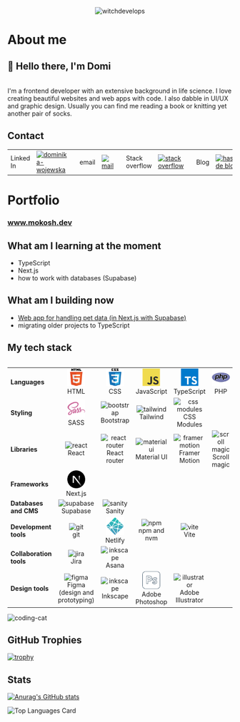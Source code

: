 <p align="center"> <img src="https://komarev.com/ghpvc/?username=witchdevelops&label=Profile%20views&color=0e75b6&style=flat" alt="witchdevelops" /> </p>

# About me

<h2>👋 Hello there, I'm Domi</h2>
<br>I'm a frontend developer with an extensive background in life science. I love creating beautiful websites and web apps with code. I also dabble in UI/UX and graphic design. Usually you can find me reading a book or knitting yet another pair of socks.

## Contact

<table>
   <tbody>
      <tr>
         <td width="120">Linked In</td>
         <td><a href="https://linkedin.com/in/dominika-wojewska" target="blank"><img align="center" src="https://raw.githubusercontent.com/rahuldkjain/github-profile-readme-generator/master/src/images/icons/Social/linked-in-alt.svg" alt="dominika-wojewska" height="30" width="40" /></a></td>
         <td></td>
         <td width="120">email</td>
         <td><a href="mailto:d.n.wojewska@gmail.com" target="blank"><img align="center" src="https://www.vectorlogo.zone/logos/gmail/gmail-icon.svg" alt="mail" height="30" width="40" /></a></td>
         <td></td>
         <td width="130">Stack overflow</td>
         <td><a href="https://stackoverflow.com/users/21059715" target="blank"><img align="center" src="https://raw.githubusercontent.com/rahuldkjain/github-profile-readme-generator/master/src/images/icons/Social/stack-overflow.svg" alt="stack overflow" height="30" width="40" /></a></td>
          <td></td>
         <td width="120">Blog </td>
         <td><a href="https://blog.mokosh.dev/" target="blank"><img align="center" src="https://cdn.hashnode.com/res/hashnode/image/upload/v1611902473383/CDyAuTy75.png?auto=compress" alt="hashnode blog" height="30" width="30" /></a></td>
<!--          <td width="120">Etsy</td>
         <td><a href="https://www.etsy.com/shop/WitchCraftsDW" target="blank"><img align="center" src="https://upload.wikimedia.org/wikipedia/commons/6/64/Etsy_icon.svg" alt="hashnode blog" height="30" width="30" /></a></td> -->
      </tr>
   </tbody>
</table>

# Portfolio

<h3><a href="https://www.mokosh.dev">www.mokosh.dev</a></h3>

## What am I learning at the moment

* TypeScript
* Next.js
* how to work with databases (Supabase)

## What am I building now

* [Web app for handling pet data (in Next.js with Supabase)](https://github.com/WitchDevelops/cardboard-fort)
* migrating older projects to TypeScript
  
## My tech stack

<div style="clear: both;">
<table align="left" style="display: block; clear: both;">
   <tbody>
      <tr>
         <td align="left"><strong>Languages</strong></td>
         <td align="center">
            <img src="https://raw.githubusercontent.com/devicons/devicon/master/icons/html5/html5-original-wordmark.svg" alt="html5" width="40" height="40"/>
            <br>HTML
         </td>
         <td align="center">
            <img src="https://raw.githubusercontent.com/devicons/devicon/master/icons/css3/css3-original-wordmark.svg" alt="css3" width="40" height="40"/>
            <br>CSS
         </td>
         <td align="center">
            <img src="https://raw.githubusercontent.com/devicons/devicon/master/icons/javascript/javascript-original.svg" alt="javascript" width="40" height="40"/>
            <br>JavaScript
         </td>
         <td align="center">
            <img src="https://raw.githubusercontent.com/devicons/devicon/master/icons/typescript/typescript-original.svg" alt="typescript" width="40" height="40"/>
            <br>TypeScript
         </td>
         <td align="center">
            <img src="https://raw.githubusercontent.com/devicons/devicon/master/icons/php/php-original.svg" alt="php" width="40" height="40"/>
            <br>PHP
         </td>
         <td align="center">
            <img src="https://raw.githubusercontent.com/gilbarbara/logos/master/logos/python.svg" alt="python" width="40" height="40"/>
            <br>Python
         </td>
      </tr>
      <tr>
         <td align="left"><strong>Styling</strong></td>
         <td align="center">
            <img src="https://raw.githubusercontent.com/devicons/devicon/master/icons/sass/sass-original.svg" alt="sass" width="40" height="40"/>
            <br>SASS
         </td>
         <td align="center">
            <img src="https://raw.githubusercontent.com/gilbarbara/logos/master/logos/bootstrap.svg" alt="bootstrap" width="40" height="40"/>
            <br>Bootstrap
         </td>
         <td align="center">
            <img src="https://raw.githubusercontent.com/gilbarbara/logos/master/logos/tailwindcss-icon.svg" alt="tailwind" width="40" height="40"/>
            <br>Tailwind
         </td>
         <td align="center">
            <img src="https://external-content.duckduckgo.com/iu/?u=https%3A%2F%2Fraw.githubusercontent.com%2Fcss-modules%2Flogos%2Fmaster%2Fcss-modules-logo.png&f=1&nofb=1&ipt=289badb3ad55ef54c2a63696d5595291e9ee559045eaebcc40de29d87b649850&ipo=images" alt="css modules" width="40" height="40"/>
            <br>CSS Modules
         </td>
         <td align="center"></td>
         <td align="center"></td>
      </tr>
      <tr>
         <td align="left"><strong>Libraries</strong></td>
         <td align="center">
            <img src="https://raw.githubusercontent.com/gilbarbara/logos/master/logos/react.svg" alt="react" width="40" height="40"/>
            <br>React
         </td>
         <td align="center">
            <img src="https://raw.githubusercontent.com/gilbarbara/logos/master/logos/react-router.svg" alt="react router" width="40" height="40"/>
            <br>React router
         </td>
         <td align="center">
            <img src="https://raw.githubusercontent.com/gilbarbara/logos/master/logos/material-ui.svg" alt="material ui" width="40" height="40"/>
            <br>Material UI
         </td>
         <td align="center">
            <img src="https://external-content.duckduckgo.com/iu/?u=https%3A%2F%2Fseeklogo.com%2Fimages%2FF%2Fframer-motion-logo-DA1E33CAA1-seeklogo.com.png&f=1&nofb=1&ipt=efb3de3ce16a7b0f29f271ca48356ea3fef115e1cd64aa209279b216f32d0e05&ipo=images" alt="framer motion" width="40" height="40"/>
            <br>Framer Motion
         </td>
         <td align="center">
            <img src="https://scrollmagic.io/assets/img/demo_tophat.png" alt="scroll magic" width="40" height="40"/>
            <br>Scroll magic
         </td>
         <td align="center">
            <img src="https://external-content.duckduckgo.com/iu/?u=https%3A%2F%2Favatars.githubusercontent.com%2Fu%2F139895814%3Fs%3D280%26v%3D4&f=1&nofb=1&ipt=2e99a52be95ee17cd98761075c405c59dd919a6c9a967f88d074464c3995e0e9&ipo=images" alt="shadcn" width="40" height="40"/>
            <br>ShadCN
         </td>
      </tr>
      <tr>
         <td align="left"><strong>Frameworks</strong></td>
         <td align="center">
            <img src="https://raw.githubusercontent.com/devicons/devicon/master/icons/nextjs/nextjs-original.svg" alt="nextjs" width="40" height="40"/>
            <br>Next.js
         </td>
         <td></td>
         <td></td>
         <td></td>
         <td></td>
         <td align="center"></td>
      </tr>
      <tr>
         <td align="left"><strong>Databases and CMS</strong></td>
         <td align="center">
            <img src="https://raw.githubusercontent.com/gilbarbara/logos/master/logos/supabase-icon.svg" alt="supabase" width="40" height="40"/>
            <br>Supabase
         </td>
         <td align="center">
            <img src="https://external-content.duckduckgo.com/iu/?u=https%3A%2F%2Fyt3.ggpht.com%2Fa%2FAATXAJx-stPk1I5znVK00ODV7_fYdkP55KF941cJAg%3Ds900-c-k-c0xffffffff-no-rj-mo&f=1&nofb=1&ipt=62529bb7eb4d2d8e282141a6c85cccc4469559d5d771ce580792febed63e8269&ipo=images" alt="sanity" width="40" height="40"/>
            <br>Sanity
         </td>
         <td></td>
         <td></td>
         <td></td>
         <td align="center"></td>
      </tr>
      <tr>
         <td align="left"><strong>Development tools</strong></td>
         <td align="center">
            <img src="https://www.vectorlogo.zone/logos/git-scm/git-scm-icon.svg" alt="git" width="40" height="40"/> 
            <br>git
         </td>
         <td align="center">
            <img src="https://raw.githubusercontent.com/gilbarbara/logos/master/logos/netlify-icon.svg" alt="netlify" width="40" height="40"/>
            <br>Netlify
         </td>
         <td align="center">
            <img src="https://www.vectorlogo.zone/logos/npmjs/npmjs-icon.svg" alt="npm" width="40" height="40"/>
            <br>npm and nvm
         </td>
         <td align="center">
            <img src="https://raw.githubusercontent.com/gilbarbara/logos/master/logos/vitejs.svg" alt="vite" width="40" height="40" />
            <br>Vite
         </td>
         <td align="center"></td>
         <td align="center"></td>
      </tr>
      <tr>
         <td align="left"><strong>Collaboration tools</strong></td>
         <td align="center">
            <img src="https://www.vectorlogo.zone/logos/atlassian_jira/atlassian_jira-icon.svg" alt="jira" width="40" height="40"/> 
            <br>Jira
         </td>
         <td align="center">
            <img src="https://upload.vectorlogo.zone/logos/asana/images/cae029cc-73d9-4b0d-83e2-70893c439061.svg" alt="inkscape" width="40" height="40"/>
            <br>Asana
         </td>
         <td align="center">
         </td>
         <td align="center">
         </td>
         <td align="center"></td>
         <td align="center"></td>
      </tr>
      <tr>
         <td align="left"><strong>Design tools</strong></td>
         <td align="center">
            <img src="https://www.vectorlogo.zone/logos/figma/figma-icon.svg" alt="figma" width="40" height="40"/> 
            <br>Figma
            <br>(design and prototyping)
         </td>
         <td align="center">
            <img src="https://www.vectorlogo.zone/logos/inkscape/inkscape-icon.svg" alt="inkscape" width="40" height="40"/>
            <br>Inkscape
         </td>
         <td align="center">
            <img src="https://raw.githubusercontent.com/devicons/devicon/master/icons/photoshop/photoshop-line.svg" alt="photoshop" width="40" height="40"/>
            <br>Adobe Photoshop
         </td>
         <td align="center">
            <img src="https://www.vectorlogo.zone/logos/adobe_illustrator/adobe_illustrator-icon.svg" alt="illustrator" width="40" height="40"/>
            <br>Adobe Illustrator
         </td>
         <td align="center"></td>
         <td align="center"></td>
      </tr>
   </tbody>
</table>
</div>

![coding-cat](https://github.com/WitchDevelops/WitchDevelops/assets/112077394/819347f4-1203-436e-9d83-8e6e92f2dde1)   

## GitHub Trophies

[![trophy](https://github-profile-trophy.vercel.app/?username=WitchDevelops&theme=algolia&row=2&column=5)](https://github.com/WitchDevelops/github-profile-trophy)   


## Stats

[![Anurag's GitHub stats](https://github-readme-stats.vercel.app/api?username=WitchDevelops&count_private=true&show_icons=true&theme=transparent)](https://github.com/WitchDevelops/github-readme-stats)

![Top Languages Card](https://github-readme-stats.vercel.app/api/top-langs/?username=WitchDevelops&layout=donut&theme=transparent&langs_count=10)

